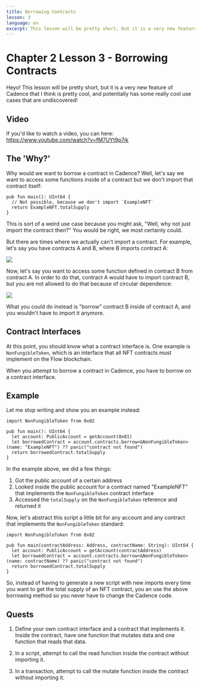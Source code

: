 ```yaml
---
title: Borrowing Contracts
lesson: 3
language: en
excerpt: This lesson will be pretty short, but it is a very new feature of Cadence that I think is pretty cool, and potentially has some really cool use cases that are undiscovered!
---
```


# Chapter 2 Lesson 3 - Borrowing Contracts

Heyo! This lesson will be pretty short, but it is a very new feature of Cadence that I think is pretty cool, and potentially has some really cool use cases that are undiscovered!

## Video

If you'd like to watch a video, you can here: https://www.youtube.com/watch?v=fM7UYt9p7ik

## The 'Why?'

Why would we want to borrow a contract in Cadence? Well, let's say we want to access some functions inside of a contract but we don't import that contract itself:

```cadence
pub fun main(): UInt64 {
  // Not possible, because we don't import `ExampleNFT`
  return ExampleNFT.totalSupply
}
```

This is sort of a weird use case because you might ask, "Well, why not just import the contract then?" You would be right, we most certainly could.

But there are times where we actually can't import a contract. For example, let's say you have contracts A and B, where B imports contract A:

<img src="/courses/intermediate-cadence/contracts.png" />

Now, let's say you want to access some function defined in contract B from contract A. In order to do that, contract A would have to import contract B, but you are not allowed to do that because of circular dependence:

<img src="/courses/intermediate-cadence/bad.png" />

What you could do instead is "borrow" contract B inside of contract A, and you wouldn't have to import it anymore.

## Contract Interfaces

At this point, you should know what a contract interface is. One example is `NonFungibleToken`, which is an interface that all NFT contracts must implement on the Flow blockchain.

When you attempt to borrow a contract in Cadence, you have to borrow on a contract interface.

## Example

Let me stop writing and show you an example instead:

```cadence
import NonFungibleToken from 0x02

pub fun main(): UInt64 {
  let account: PublicAccount = getAccount(0x01)
  let borrowedContract = account.contracts.borrow<&NonFungibleToken>(name: "ExampleNFT") ?? panic("contract not found")
  return borrowedContract.totalSupply
}
```

In the example above, we did a few things:

1. Got the public account of a certain address
2. Looked inside the public account for a contract named "ExampleNFT" that implements the `NonFungibleToken` contract interface
3. Accessed the `totalSupply` on the `NonFungibleToken` reference and returned it

Now, let's abstract this script a little bit for any account and any contract that implements the `NonFungibleToken` standard:

```cadence
import NonFungibleToken from 0x02

pub fun main(contractAddress: Address, contractName: String): UInt64 {
  let account: PublicAccount = getAccount(contractAddress)
  let borrowedContract = account.contracts.borrow<&NonFungibleToken>(name: contractName) ?? panic("contract not found")
  return borrowedContract.totalSupply
}
```

So, instead of having to generate a new script with new imports every time you want to get the total supply of an NFT contract, you an use the above borrowing method so you never have to change the Cadence code.

## Quests

1. Define your own contract interface and a contract that implements it. Inside the contract, have one function that mutates data and one function that reads that data.

2. In a script, attempt to call the read function inside the contract without importing it.

3. In a transaction, attempt to call the mutate function inside the contract without importing it.
